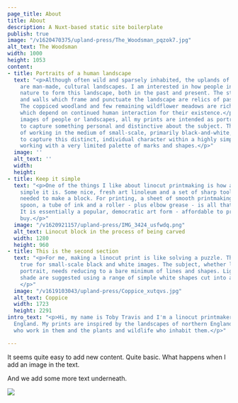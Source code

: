 ```yaml
---
page_title: About
title: About
description: A Nuxt-based static site boilerplate
publish: true
image: "/v1620470375/upland-press/The_Woodsman_pqzok7.jpg"
alt_text: The Woodsman
width: 1000
height: 1053
content:
- title: Portraits of a human landscape
  text: "<p>Although often wild and sparsely inhabited, the uplands of northern England
    are man-made, cultural landscapes. I am interested in how people interact with
    nature to form this landscape, both in the past and present. The stone-built barns
    and walls which frame and punctuate the landscape are relics of past human labour.
    The coppiced woodland and few remaining wildflower meadows are rich natural habitats
    which depend on continued human interaction for their existence.</p><p>Whether
    images of people or landscapes, all my prints are intended as portraits, an attempt
    to capture something personal and distinctive about the subject. The challenge
    of working in the medium of small-scale, primarily black-and-white, linocuts is
    to capture this distinct, individual character within a highly simplified form,
    working with a very limited palette of marks and shapes.</p>"
  image: ''
  alt_text: ''
  width: 
  height: 
- title: Keep it simple
  text: "<p>One of the things I like about linocut printmaking is how accessible and
    simple it is. Some nice, fresh art linoleum and a set of sharp tools is all that's
    needed to make a block. For printing, a sheet of smooth printmaking paper, a wooden
    spoon, a tube of ink and a roller - plus elbow grease - is all that's required.
    It is essentially a popular, democratic art form - affordable to produce and to
    buy.</p>"
  image: "/v1620921157/upland-press/IMG_3424_usfwdq.png"
  alt_text: Linocut block in the process of being carved
  width: 1280
  height: 960
- title: This is the second section
  text: "<p>For me, making a linocut print is like solving a puzzle. This is particularly
    true for small-scale black and white images. The subject, whether landscape or
    portrait, needs reducing to a bare minimum of lines and shapes. Light, dark and
    shade are suggested using a range of simple white shapes cut into a dark background.
    </p>"
  image: "/v1619103043/upland-press/Coppice_xutqvs.jpg"
  alt_text: Coppice
  width: 1723
  height: 2291
intro_text: "<p>Hi, my name is Toby Travis and I'm a linocut printmaker based in Cumbria,
  England. My prints are inspired by the landscapes of northern England, the people
  who work in them and the plants and wildlife who inhabit them.</p>"

---
```

It seems quite easy to add new content. Quite basic. What happens when I add an image in the text.

And we add some more text underneath.

![](/v1611949894/upland-press/6771F101-DF5A-43EC-A622-5C629C0FFC42_ipt3um.jpg)